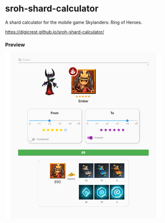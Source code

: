 # sroh-shard-calculator

A shard calculator for the mobile game Skylanders: Ring of Heroes.

https://digicrest.github.io/sroh-shard-calculator/

<h3>Preview</h3>
<img src="https://github.com/Digicrest/sroh-shard-calculator/blob/master/preview.png"/>
